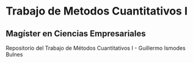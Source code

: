 # Trabajo de Metodos Cuantitativos I
## Magíster en Ciencias Empresariales

Repositorio del Trabajo de Métodos Cuantitativos I - Guillermo Ismodes Bulnes
